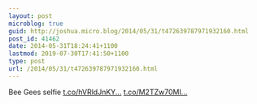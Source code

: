 ```yaml
---
layout: post
microblog: true
guid: http://joshua.micro.blog/2014/05/31/t472639787971932160.html
post_id: 41462
date: 2014-05-31T18:24:41+1100
lastmod: 2019-07-30T17:41:50+1100
type: post
url: /2014/05/31/t472639787971932160.html
---
```

Bee Gees selfie [t.co/hVRldJnKY...](http://t.co/hVRldJnKYq) [t.co/M2TZw70MI...](http://t.co/M2TZw70MI9)
